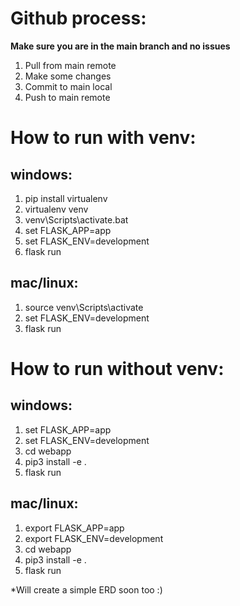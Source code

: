 # Github process:

**Make sure you are in the main branch and no issues**
1. Pull from main remote
2. Make some changes
3. Commit to main local
4. Push to main remote

# How to run with venv:

## windows:

1. pip install virtualenv
2. virtualenv venv
3. venv\Scripts\activate.bat 
4. set FLASK_APP=app
5. set FLASK_ENV=development
6. flask run
   
## mac/linux:

1. source venv\Scripts\activate
2. set FLASK_ENV=development
3. flask run


# How to run without venv:

## windows:
1. set FLASK_APP=app
2. set FLASK_ENV=development
3. cd webapp 
4. pip3 install -e .
5. flask run

## mac/linux:
1. export FLASK_APP=app
2. export FLASK_ENV=development
3. cd webapp 
4. pip3 install -e .
5. flask run


*Will create a simple ERD soon too :)

